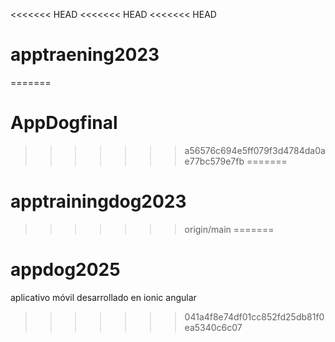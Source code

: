 <<<<<<< HEAD
<<<<<<< HEAD
<<<<<<< HEAD
# apptraening2023
=======
# AppDogfinal
>>>>>>> a56576c694e5ff079f3d4784da0ae77bc579e7fb
=======
# apptrainingdog2023
>>>>>>> origin/main
=======
# appdog2025
aplicativo móvil desarrollado en ionic angular
>>>>>>> 041a4f8e74df01cc852fd25db81f0ea5340c6c07
